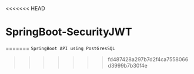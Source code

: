 <<<<<<< HEAD
# SpringBoot-SecurityJWT
=======
``` SpringBoot API using PostGresSQL ```
>>>>>>> fd487428a297b7d2f4ca7558066d3999b7b30f4e
